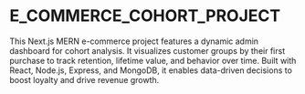 # E_COMMERCE_COHORT_PROJECT
This Next.js MERN e-commerce project features a dynamic admin dashboard for cohort analysis. It visualizes customer groups by their first purchase to track retention, lifetime value, and behavior over time. Built with React, Node.js, Express, and MongoDB, it enables data-driven decisions to boost loyalty and drive revenue growth.
